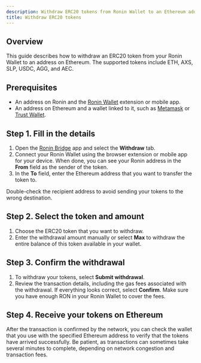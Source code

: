 ```yaml
---
description: Withdraw ERC20 tokens from Ronin Wallet to an Ethereum address using Ronin Bridge.
title: Withdraw ERC20 tokens
---
```


## Overview

This guide describes how to withdraw an ERC20 token from your Ronin Wallet to an address on Ethereum. The supported tokens include ETH, AXS, SLP, USDC, AGG, and АЕС.

## Prerequisites

* An address on Ronin and the [Ronin Wallet](https://wallet.roninchain.com) extension or mobile app.
* An address on Ethereum and a wallet linked to it, such as [Metamask](https://metamask.io/) or [Trust Wallet](https://trustwallet.com/).

## Step 1. Fill in the details

1. Open the [Ronin Bridge](https://app.roninchain.com/bridge) app and select the **Withdraw** tab.
2. Connect your Ronin Wallet using the browser extension or mobile app for your device. When done, you can see your Ronin address in the **From** field as the sender of the token.
3. In the **To** field, enter the Ethereum address that you want to transfer the token to.

Double-check the recipient address to avoid sending your tokens to the wrong destination.

## Step 2. Select the token and amount

1. Choose the ERC20 token that you want to withdraw.
2. Enter the withdrawal amount manually or select **Max** to withdraw the entire balance of this token available in your wallet.

## Step 3. Confirm the withdrawal

1. To withdraw your tokens, select **Submit withdrawal**.
2. Review the transaction details, including the gas fees associated with the withdrawal. If everything looks correct, select **Confirm**. Make sure you have enough RON in your Ronin Wallet to cover the fees.

## Step 4. Receive your tokens on Ethereum

After the transaction is confirmed by the network, you can check the wallet that you use with the specified Ethereum address to verify that the tokens have arrived successfully. Be patient, as transactions can sometimes take several minutes to complete, depending on network congestion and transaction fees.
